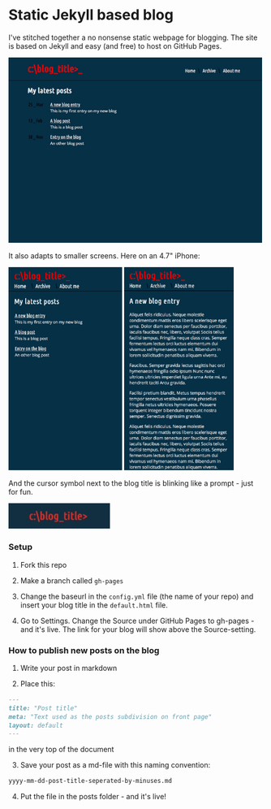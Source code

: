 # Static Jekyll based blog

I've stitched together a no nonsense static webpage for blogging. The site is based on Jekyll and easy (and free) to host on GitHub Pages.

<img src="screenshot.png" width="500">

It also adapts to smaller screens. Here on an 4.7" iPhone:

<img src="ios_screenshot.png" height="400">  <img src="ios_screen_post.png" height="400">

And the cursor symbol next to the blog title is blinking like a prompt - just for fun.

<img src="promp_blink.gif" width="200">

### Setup

1. Fork this repo

2. Make a branch called ```gh-pages```

3. Change the baseurl in the ```config.yml``` file (the name of your repo) and insert your blog title in the ```default.html``` file.

4. Go to Settings. Change the Source under GitHub Pages to gh-pages - and it's live. The link for your blog will show above the Source-setting.

### How to publish new posts on the blog

1. Write your post in markdown

2. Place this:
```md
---
title: "Post title"
meta: "Text used as the posts subdivision on front page"
layout: default
---
```

in the very top of the document

3. Save your post as a md-file with this naming convention:
```md
yyyy-mm-dd-post-title-seperated-by-minuses.md
```

4. Put the file in the posts folder - and it's live!
